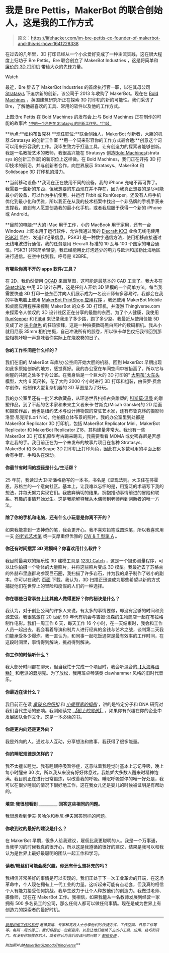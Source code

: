 # 我是 Bre Pettis，MakerBot 的联合创始人，这是我的工作方式

> 原文：<https://lifehacker.com/im-bre-pettis-co-founder-of-makerbot-and-this-is-how-1641228338>

在过去的几年里，3D 打印已经从一个小众爱好变成了一种主流实践，这在很大程度上归功于 Bre Pettis。Bre 联合创立了 MakerBot Industries ，这是将简单和 [廉价的 3D 打印机](http://lifehacker.com/how-to-get-started-with-3d-printing-without-spending-a-1340345210) 带给大众的先锋力量。

Watch

最近，Bre 辞去了 MakerBot Industries 的首席执行官一职，以在其母公司 [Stratasys](http://www.stratasys.com/) 下追求新的创新，该公司于 2013 年收购了 MakerBot。现在在 [Bold Machines](http://www.boldmachines.com/) ，英国建筑研究所正在探索 3D 打印机的新的可能性。我们采访了 Bre，了解他最喜欢的工具、常用的软件以及他的工作方式。

上图:Bre Pettis 在 Bold Machines 的发布会上:与 Bold Machines 正在制作的可能的故事片 [<small>*中的一个角色在 Stratasys 的创新工作室。*T15】</small>](http://www.boldmachines.com/blog/2014/8/16/mr-walthersnap)

**地点:**纽约布鲁克林
**现任职位:**联合创始人，MakerBot 创新者，大胆的机器:Stratasys 的创新工作室
**用一个词来形容你的工作方式最合适:**创意这个词可以用来形容我的工作。我毕生致力于打造工具，让有创造力的探索者能够创新。我是一名教授艺术的教师，我很高兴能在 Stratasys 创造[Bold Machines](https://gizmodo.com/bold-machines-makerbot-founder-bets-big-on-3d-printing-1637776405)(strata sys 的创新工作室)的新职位上这样做。在 Bold Machines，我们正在开拓 3D 打印技术的前沿，并与创新者合作，向世界展示 Stratasys、MakerBot 和 Solidscape 3D 打印机的潜力。

**当前移动设备:**我现在正在使用不同的设备。我的 iPhone 充电不再可靠了。我需要一些新的东西，但我想要的东西现在并不存在，因为我真正想要的是尽可能最小的设备，可以作为手机使用，并运行 Fitbit 或 RunKeeper。还没有人将手机优化到最小化和优雅，所以我正在从我的技术档案中找出一个非品牌的手机手表来支撑我，直到有人愿意创造我的最小化手机，或者我屈服于获得一个新的 iPhone 或 Android。

**目前的电脑:**大的 iMac 用于工作，小的 MacBook 用于家用，还有一台 Windows 上网本用于运行软件，允许我通过我的 [Elecraft KX3](http://www.elecraft.com/KX3/kx3.htm) 业余无线电使用 [PSK31](http://bpsk31.com/) 监控、发送和记录信息。PSK31 是一种数字通信方法，使用相移直接通过无线电波进行通信。我的任务是用 Elecraft 标准的 10 瓦与 100 个国家的电台通信。PSK31 非常简单轻便，我已经能用比灯泡还少的电力与欧洲和加勒比海地区进行通信。在空中找到我，呼号是 K2BRE。

#### **有哪些你离不开的 apps 软件/工具？**

在 2D，我仍然使用 [QCAD](http://www.qcad.org/en/) 来画草图，这可能是最基本的 CAD 工具了。我大多在 [SketchUp](http://www.sketchup.com/) 中用 3D 设计东西，这是任何人开始 3D 建模的一个简单方法。每当我需要快速 3D 打印一些东西并向人们展示成为一名设计师有多容易时，我都会在我的平板电脑上使用 [MakerBot PrintShop 应用程序](https://www.makerbot.com/printshop) 。我还使用 MakerBot Mobile和桌面应用程序来控制 MakerBot 的众多 3D 打印机，并漫游 Thingiverse.com来探索令人惊叹的 3D 设计社区正在分享的最酷的东西。为了个人健康，我使用 [RunKeeper](https://lifehacker.com/runkeeper-adds-a-new-goal-coach-to-keep-you-motivated-1567101548) 和 [Fitbit](http://lifehacker.com/five-best-fitness-tracking-appliances-5907870) 来记录我走了多少路，跑了多少路。我最近从使用佳能 5D 变成了对 [徕卡单色](http://gizmodo.com/leica-m-monochrom-hands-on-a-crazy-one-of-a-kind-camer-5982817) 的狂热崇拜，这是一种拍摄数码黑白照片的数码相机。我从小就用尼康 35mm 相机拍摄，自己冲洗所有的胶卷，所以徕卡单色仪把我带回到那些相机咔嚓一声意味着你实际上在烧胶卷的日子。

#### 你的工作空间是什么样的？

我们在旧的 MakerBot 车库/办公空间开始大胆的机器。回到 MakerBot 早期出现如此多原始创新的地方，感觉真好。我的办公室在车间空间中被抬高了，所以它与树屋的共同之处多于办公室。在我身后是一个巨大的 3D 打印的“ [大男孩”火车头](http://www.makerbot.com/blog/2014/02/27/makerbot-stories-recreating-the-4-8-8-4-big-boy-locomotive/) 模型，大约 6 英尺长，花了大约 2000 个小时进行 3D 打印和组装，由保罗·费舍尔创作，他制作大型复杂机器的 3D 草图是为了好玩。

我的办公室里还有一批艺术收藏品，从环游世界扫描古典雕塑的 [科斯莫·温曼](http://www.makerbot.com/blog/2012/10/20/cosmo-wenmans-mind-blowing-sculpture-made-on-a-makerbot/) 的雕塑作品，到了不起的艺术家和未来主义者米卡·甘斯克(Micah Ganske)的 2D 绘画和摄影作品，他也是纽约艺术与设计博物馆的常驻艺术家，还有布鲁克林的摄影师洛里·尼克斯(Lori Nix)，他拍摄立体布景的照片。我的办公室里到处都是 MakerBot Replicator 3D 打印机，包括 MakerBot Replicator Mini、MakerBot Replicator 和 MakerBot Replicator Z18，其构建量非常大。我也有一些 MakerBot 3D 打印机原型考古踢来踢去，我需要看看 MOMA 或史密森尼是否想拿走我的手。我目前正在为一个未发布的故事片项目在各种 Stratasys、MakerBot 和 SolidScape 3D 打印机上打印角色，因此在大多数可用的平面上都会有手臂、手和头在滚动。

#### 你最节省时间的捷径是什么/生活帮？

25 年前，我读过大卫·斯潘格勒写的一本书，书名是《显现法则。大卫住在芬霍恩，苏格兰的一个意向社区。基本上，让我难以忘怀的是，用宽泛的术语写下我的想法，并每天努力实现它们。我放弃确切的结果，拥抱推动事情前进的冒险和联系。有趣的事情开始发生。这是我能解释我从木偶师到老师再到创新者的唯一方法。

#### 除了你的手机和电脑，还有什么小玩意是你离不开的？

如果我能拿到一支神奇的笔，我会更开心。我不喜欢铅笔或圆珠笔，所以我喜欢用一支 [的老式艺术笔](https://www.amazon.com/dp/B000CSCHE2?asc_campaign=InlineText&asc_refurl=https://lifehacker.com/im-bre-pettis-co-founder-of-makerbot-and-this-is-how-1641228338&asc_source=&linkCode=ogi&psc=1&smid=A17V15BK8GTZDO&tag=kinjalifehackerlink-20&th=1) 或一支厚重但优雅的 [CW & T 型笔 A](http://shop.cwandt.com/products/pen-type-a) 。

#### 你还有时间摆弄 3D 建模吗？你喜欢用什么软件？

我目前最喜欢的娱乐性 3D 建模工具是 [123D Catch](http://www.123dapp.com/catch) ，这是一个摄影测量程序，可以让你拍摄一个物体的大量照片，并将这些照片变成 3D 模型。我最近去了苏格兰的外赫布里底群岛参观巨石圈，我扫描了许多岩石，并为我的桌子制作了较小的副本。你可以在我的 [页面](http://www.thingiverse.com/bre/about) 下载。我认为，3D 扫描正迅速成为那些希望以新的方式捕捉他们在世界上的冒险和度假的人们的一种选择。

#### 你在哪些日常事务上比其他人做得更好？你的秘诀是什么？

我认为，对于创业公司的许多人来说，有太多的事情要做，却没有足够的时间和资源去做。我很感激在 20 世纪 90 年代有机会与吉姆·汉森的生物商店一起在布拉格制作电影。我们一周工作 6 天，每天工作 16 个小时，在一天结束时，我会和工作人员一起出去，我会看着导演和制片人进行经典的金钱与艺术之战，谈判第二天我们能承受多少爆炸。我一直认为，和同事一起吃饭通常是最有效率的工作时间，在这段时间里，事情得到解决，挑战得到解决。

#### 你工作的时候听什么？

我大部分时间都在聊天，但当我忙于完成一个项目时，我会听混合的[【大海与蛋糕】](http://www.theseaandcake.com/) 和老派的蠢朋克。为了放松，我用班卓琴演奏 clawhammer 风格的旧时代音乐。

#### 你最近在读什么？

我目前正在读 [*拿破仑的纽扣*](https://www.amazon.com/dp/1585423319?asc_campaign=InlineText&asc_refurl=https://lifehacker.com/im-bre-pettis-co-founder-of-makerbot-and-this-is-how-1641228338&asc_source=&linkCode=ogi&psc=1&smid=ATVPDKIKX0DER&tag=kinjalifehackerlink-20&th=1) 和 [*小提琴家的拇指*](http://www.amazon.com/The-Violinists-Thumb-Written-Genetic/dp/0316182311?asc_campaign=InlineText&asc_refurl=https://lifehacker.com/im-bre-pettis-co-founder-of-makerbot-and-this-is-how-1641228338&asc_source=&tag=kinjalifehackerlink-20) ，讲的是特定分子和 DNA 研究对我们当代生活的影响。我刚刚读完 [*【船上的男孩】*](http://www.amazon.com/The-Boys-Boat-Americans-Olympics/dp/067002581X?asc_campaign=InlineText&asc_refurl=https://lifehacker.com/im-bre-pettis-co-founder-of-makerbot-and-this-is-how-1641228338&asc_source=&tag=kinjalifehackerlink-20) ，如果你有兴趣在你的企业中发展团队合作文化，这是一本必读的书。

#### 你是更内向还是更外向？

我是外向的人。通过与人互动，分享想法和故事，我获得了很多能量。

#### 你的睡眠规律是怎样的？

我不太擅长睡觉。我有睡眠呼吸暂停症，这意味着我睡觉时基本上忘记呼吸，晚上每小时醒来 30 次，所以我从来没有好好休息过。我嫉妒大多数人醒来时精神饱满。我目前正在进行日常锻炼，以改善我的呼吸。睡眠呼吸暂停的唯一好处是，我可以在很少睡眠的情况下很好地工作，这在我女儿还是婴儿的时候被证明是有帮助的。

#### 填空:我很想看到 _________ 回答这些相同的问题。

我很想看到伊夫·贝哈尔和乔尼·伊夫回答同样的问题。

#### 你收到过的最好的建议是什么？

在 MakerBot 早期，很多人给我建议，雇佣比我更聪明的人。我是一个万事通，当我学习的时候我真的很开心，所以这是我遵循的很好的建议，结果是我可以和我认为是世界上最好最聪明的团队一起工作和学习。

#### 读者/粉丝们可能会感兴趣，你还有什么想补充的吗？

我相信非常美好的事情是可以实现的，我们正处于下一次工业革命的开端，在这场革命中，个人现在拥有上一代工业的力量。这听起来可能有点老套，但我真的相信个人有能力接受任何挑战。我毕生致力于让个人释放他们的创造力。我做过老师、摄像师，现在在 MakerBot 工作。我相信，如果我能从一名教师发展到经营一家拥有 500 多名员工的公司，那么任何人都可以做任何事情。现在是成为世界上有创造力的探索者的最好时机。

* * *

<small></small>*[<small>*我是如何工作的系列*</small>](http://lifehacker.com/how-i-work/) <small>*邀请英雄、专家和高效人士分享他们的快捷方式、工作空间、日常工作等等。每隔一周的周三，我们将推出一位新嘉宾，以及让他们继续下去的小工具、应用、技巧和窍门。有没有你想推荐的人，或者你认为我们应该问的问题？*</small> [<small>*邮箱安迪*</small>](mailto:andy@lifehacker.com) <small>*。*</small>*

*<small>*附加照片由*</small>[<small>*MakerBot*</small>](http://www.makerbot.com/blog/2014/02/27/makerbot-stories-recreating-the-4-8-8-4-big-boy-locomotive/)<small></small>*[<small>*Gizmodo*</small>](https://gizmodo.com/bold-machines-makerbot-founder-bets-big-on-3d-printing-1637776405)<small></small>*[<small>*Thingiverse*</small>](http://www.thingiverse.com/bre/designs)<small></small>***